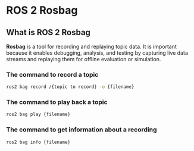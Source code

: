 # ROS 2 Rosbag
## What is ROS 2 Rosbag
**Rosbag** is a tool for recording and replaying topic data. It is important because it enables debugging, analysis, and testing by capturing live data streams and replaying them for offline evaluation or simulation.

### The command to record a topic 
```bash
ros2 bag record /{topic to record} -o {filename}
```

### The command to play back a topic
```bash
ros2 bag play {filename}
```

### The command to get information about a recording
```
ros2 bag info {filename}
```